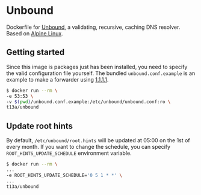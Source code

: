 # Unbound

Dockerfile for [Unbound](https://unbound.net/), a validating, recursive, caching DNS resolver. Based on [Alpine Linux](https://alpinelinux.org/).

## Getting started

Since this image is packages just has been installed, you need to specify the valid configuration file yourself. The bundled `unbound.conf.example` is an example to make a forwarder using [1.1.1.1](https://1.1.1.1/).

```sh
$ docker run --rm \
-e 53:53 \
-v $(pwd)/unbound.conf.example:/etc/unbound/unbound.conf:ro \
t13a/unbound
```

## Update root hints

By default, `/etc/unbound/root.hints` will be updated at 05:00 on the 1st of every month. If you want to change the schedule, you can specify `ROOT_HINTS_UPDATE_SCHEDULE` environment variable.

```sh
$ docker run --rm \
...
-e ROOT_HINTS_UPDATE_SCHEDULE='0 5 1 * *' \
...
t13a/unbound
```
